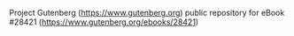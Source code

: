 Project Gutenberg (https://www.gutenberg.org) public repository for eBook #28421 (https://www.gutenberg.org/ebooks/28421)
